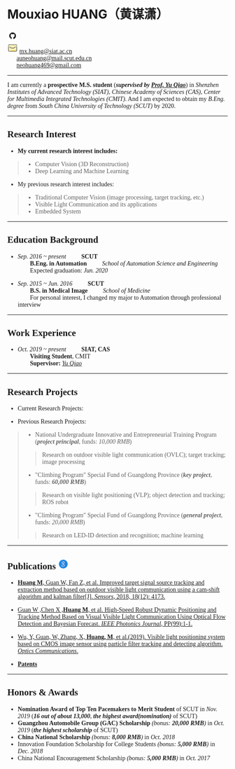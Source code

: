 [comment]: <> (<img src="/photo.jpg" width = "17.5%" height="17.5%" align='right'/>)

# **Mouxiao HUANG**<font face="楷体">（黄谋潇）  
[<img src="/giticon.png" height="24px" width="24px">](https://github.com/MouxiaoHuang)  
<img src="/email2.png" height="24px" width="24px"> mx.huang@siat.ac.cn  
&ensp;&ensp;&ensp;auneohuang@mail.scut.edu.cn  
&ensp;&ensp;&ensp;neohuang469@gmail.com  

---  

I am currently a **prospective M.S. student** (***supervised by [Prof. Yu Qiao](http://mmlab.siat.ac.cn/yuqiao/)***) in *Shenzhen Institutes of Advanced Technology (SIAT), Chinese Academy of Sciences (CAS), Center for Multimedia Integrated Technologies (CMIT)*. And I am expected to obtain my *B.Eng. degree* from *South China University of Technology (SCUT)* by 2020.  

---  

## **Research Interest**
- **My current research interest includes:**  
> - Computer Vision (3D Reconstruction)  
> - Deep Learning and Machine Learning  
  
- My previous research interest includes:  
> - Traditional Computer Vision (image processing, target tracking, etc.)  
> - Visible Light Communication and its applications  
> - Embedded System  

---  

## **Education Background**
- *Sep. 2016 ~ present* &ensp;&ensp;&ensp;&ensp; **SCUT**  
&ensp;&ensp;&ensp;&ensp;**B.Eng. in Automation** &ensp;&ensp;&ensp;&ensp;  *School of Automation Science and Engineering*  
&ensp;&ensp;&ensp;&ensp;Expected graduation: *Jun. 2020*    

- *Sep. 2015 ~ Jun. 2016* &ensp;&ensp;&ensp;&ensp;  **SCUT**  
&ensp;&ensp;&ensp;&ensp;**B.S. in Medical Image** &ensp;&ensp;&ensp;&ensp;  *School of Medicine*  
&ensp;&ensp;&ensp;&ensp;For personal interest, I changed my major to Automation through professional interview  

---  

## **Work Experience**
- *Oct. 2019 ~ present* &ensp;&ensp;&ensp;&ensp; **SIAT, CAS**  
&ensp;&ensp;&ensp;&ensp;**Visiting Student**, CMIT  
&ensp;&ensp;&ensp;&ensp;**Supervisor:** [*Yu Qiao*](http://mmlab.siat.ac.cn/yuqiao/)  

---  

## **Research Projects**
- Current Research Projects:  
  
- Previous Research Projects:  
> - National Undergraduate Innovative and Entrepreneurial Training Program (***project principal***, funds: *10,000 RMB*)  
>> Research on outdoor visible light communication (OVLC); target tracking; image processing  
> - "Climbing Program" Special Fund of Guangdong Province (***key project***, funds: ***60,000 RMB***)  
>> Research on visible light positioning (VLP); object detection and tracking; ROS robot  
> - "Climbing Program" Special Fund of Guangdong Province (***general project***, funds: *20,000 RMB*)  
>> Research on LED-ID detection and recognition; machine learning  

---  

## **Publications**  [<img src="/googlescholar2.png" width="24px" height="24px">](https://scholar.google.com.hk/citations?user=w-we_agAAAAJ&hl=zh-CN&oi=ao)
- [**Huang M**, Guan W, Fan Z, et al. Improved target signal source tracking and extraction method based on outdoor visible light communication using a cam-shift algorithm and kalman filter\[J\]. *Sensors*, 2018, 18(12): 4173.](https://www.mdpi.com/1424-8220/18/12/4173/htm)  

- [Guan W ,Chen X ,**Huang M**, et al. High-Speed Robust Dynamic Positioning and Tracking Method Based on Visual Visible Light Communication Using Optical Flow Detection and Bayesian Forecast. *IEEE Photonics Journal*, PP(99):1-1.](https://ieeexplore.ieee.org/abstract/document/8368189/)  

- [Wu, Y, Guan, W, Zhang, X, **Huang, M**, et al.(2019). Visible light positioning system based on CMOS image sensor using particle filter tracking and detecting algorithm. *Optics Communications*.](https://www.sciencedirect.com/science/article/pii/S0030401819302676)  

- [**Patents**](http://www.soopat.com/Home/Result?SearchWord=%E9%BB%84%E8%B0%8B%E6%BD%87&FMZL=Y&SYXX=Y&WGZL=Y&FMSQ=Y)  

---  

## **Honors & Awards**
- **Nomination Award of Top Ten Pacemakers to Merit Student** of SCUT in *Nov. 2019* (***16 out of about 13,000***, ***the highest award(nomination)*** of SCUT)
- **Guangzhou Automobile Group (GAC) Scholarship** *(bonus: **20,000 RMB**)* in *Oct. 2019* (***the highest scholarship*** of SCUT)  
- **China National Scholarship** *(bonus: **8,000 RMB**)* in *Oct. 2018*  
- Innovation Foundation Scholarship for College Students *(bonus: **5,000 RMB**)* in *Dec. 2018*  
- China National Encouragement Scholarship *(bonus: **5,000 RMB**)* in *Oct. 2017*  
